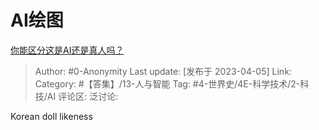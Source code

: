 # AI绘图
[你能区分这是AI还是真人吗？](https://www.zhihu.com/question/593784685/answer/2969540366)

> Author: #0-Anonymity
> Last update: [发布于 2023-04-05]
> Link:
> Category:  #【答集】/13-人与智能
> Tag: #4-世界史/4E-科学技术/2-科技/AI
> 评论区:
> 泛讨论:

Korean doll likeness

